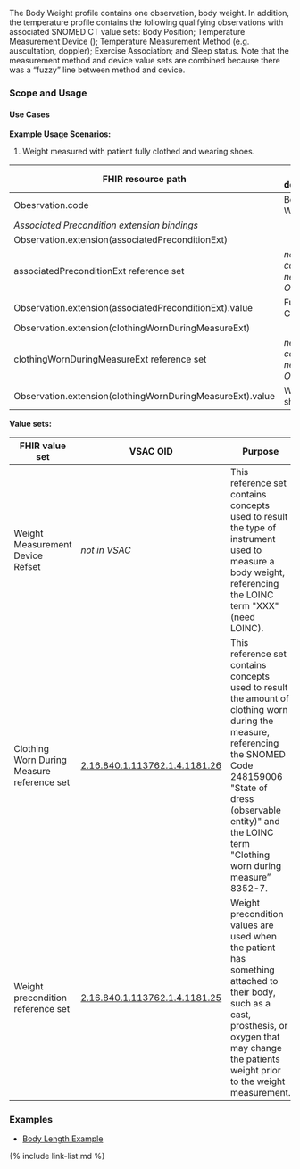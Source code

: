 The Body Weight profile contains one observation, body weight. In addition, the temperature profile contains the following qualifying observations with associated SNOMED CT value sets: Body Position; Temperature Measurement Device (); Temperature Measurement Method (e.g. auscultation, doppler); Exercise Association; and Sleep status.
Note that the measurement method and device value sets are combined because there was a “fuzzy” line between method and device.


### Scope and Usage
#### Use Cases
**Example Usage Scenarios:**

1. Weight measured with patient fully clothed and wearing shoes.

| FHIR resource path | Text description | Code | Terminology |
|---|---|---|---|
| Obesrvation.code | Body Weight | 29463-7 | LOINC |
| *Associated Precondition extension bindings* | | | |
| Observation.extension(associatedPreconditionExt) | | | |
| associatedPreconditionExt reference set | *need Solor code* </br> *need VSAC OID*  | </br> | SNOMED CT Solor extension </br> VSAC |
| Observation.extension(associatedPreconditionExt).value | Fully Clothed |  | SNOMED CT |
| Observation.extension(clothingWornDuringMeasureExt) | | | |
| clothingWornDuringMeasureExt reference set | *need Solor code*</br> *need VSAC OID* |  </br> | SNOMED CT Solor extension </br> VSAC | 
| Observation.extension(clothingWornDuringMeasureExt).value | Wearing shoes | *need code* | SNOMED CT |



**Value sets:**

| FHIR value set | VSAC OID | Purpose |
|---|---|---|
| Weight Measurement Device Refset | *not in VSAC* | This reference set contains concepts used to result the type of instrument used to measure a body weight, referencing the LOINC term "XXX" (need LOINC). |
| Clothing Worn During Measure reference set | [2.16.840.1.113762.1.4.1181.26](https://vsac.nlm.nih.gov/valueset/2.16.840.1.113762.1.4.1181.26/expansion/Latest) | This reference set contains concepts used to result the amount of clothing worn during the measure, referencing the SNOMED Code 248159006 "State of dress (observable entity)" and the LOINC term "Clothing worn during measure” 8352-7.
| Weight precondition reference set | [2.16.840.1.113762.1.4.1181.25](https://vsac.nlm.nih.gov/valueset/2.16.840.1.113762.1.4.1181.25/expansion/Latest) | Weight precondition values are used when the patient has something attached to their body, such as a cast, prosthesis, or oxygen that may change the patients weight prior to the weight measurement. |




### Examples

- [Body Length Example](Observation-bodyLength-example.html)




{% include link-list.md %}
